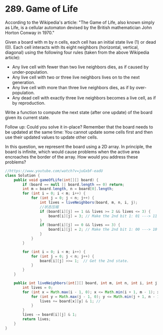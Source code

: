 # 289. Game of Life
According to the Wikipedia's article: "The Game of Life, also known simply as Life, is a cellular automaton devised by the British mathematician John Horton Conway in 1970."

Given a board with m by n cells, each cell has an initial state live (1) or dead (0). Each cell interacts with its eight neighbors (horizontal, vertical, diagonal) using the following four rules (taken from the above Wikipedia article):

* Any live cell with fewer than two live neighbors dies, as if caused by under-population.
* Any live cell with two or three live neighbors lives on to the next generation.
* Any live cell with more than three live neighbors dies, as if by over-population.
* Any dead cell with exactly three live neighbors becomes a live cell, as if by reproduction.

Write a function to compute the next state (after one update) of the board given its current state.

Follow up: 
Could you solve it in-place? Remember that the board needs to be updated at the same time: You cannot update some cells first and then use their updated values to update other cells.

In this question, we represent the board using a 2D array. In principle, the board is infinite, which would cause problems when the active area encroaches the border of the array. How would you address these problems?

```java
//https://www.youtube.com/watch?v=juGxbF-eadU
class Solution {
    public void gameOfLife(int[][] board) {
        if (board == null || board.length == 0) return;
        int m = board.length, n = board[0].length;
        for (int i = 0; i < m; i++) {
            for (int j = 0; j < n; j++) {
                int lives = liveNeighbors(board, m, n, i, j);
                //状态压缩
                if (board[i][j] == 1 && lives >= 2 && lives <= 3) {  
                    board[i][j] = 3; // Make the 2nd bit 1: 01 ---> 11
                }
                if (board[i][j] == 0 && lives == 3) {
                    board[i][j] = 2; // Make the 2nd bit 1: 00 ---> 10
                }
            }
        }

        for (int i = 0; i < m; i++) {
            for (int j = 0; j < n; j++) {
                board[i][j] >>= 1;  // Get the 2nd state.
            }
        }
    }

    public int liveNeighbors(int[][] board, int m, int n, int i, int j) {
        int lives = 0;
        for (int x = Math.max(i - 1, 0); x <= Math.min(i + 1, m - 1); x++) {
            for (int y = Math.max(j - 1, 0); y <= Math.min(j + 1, n - 1); y++) {
                lives += board[x][y] & 1; //
            }
        }
        lives -= board[i][j] & 1;
        return lives;
    }
}
```
